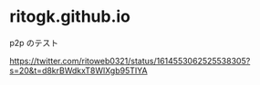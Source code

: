 # ritogk.github.io

p2p のテスト

https://twitter.com/ritoweb0321/status/1614553062525538305?s=20&t=d8krBWdkxT8WlXgb95TIYA
